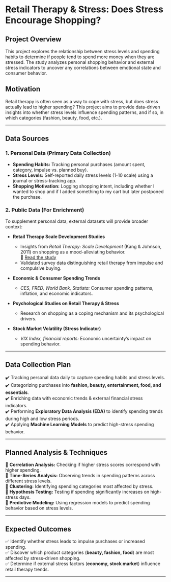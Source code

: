 # Retail Therapy & Stress: Does Stress Encourage Shopping?

## Project Overview
This project explores the relationship between stress levels and spending habits to determine if people tend to spend more money when they are stressed. The study analyzes personal shopping behavior and external stress indicators to uncover any correlations between emotional state and consumer behavior.

## Motivation
Retail therapy is often seen as a way to cope with stress, but does stress actually lead to higher spending? This project aims to provide data-driven insights into whether stress levels influence spending patterns, and if so, in which categories (fashion, beauty, food, etc.).

---

## Data Sources

### 1. Personal Data (Primary Data Collection)
- **Spending Habits:** Tracking personal purchases (amount spent, category, impulse vs. planned buy).
- **Stress Levels:** Self-reported daily stress levels (1-10 scale) using a journal or stress-tracking app.
- **Shopping Motivation:** Logging shopping intent, including whether I wanted to shop and if I added something to my cart but later postponed the purchase.

### 2. Public Data (For Enrichment)
To supplement personal data, external datasets will provide broader context:

- **Retail Therapy Scale Development Studies**
  - Insights from *Retail Therapy: Scale Development* (Kang & Johnson, 2011) on shopping as a mood-alleviating behavior.  
    📄 [Read the study](https://www.researchgate.net/publication/254085102_Retail_Therapy_Scale_Development)
  - Validated survey data distinguishing retail therapy from impulse and compulsive buying.

- **Economic & Consumer Spending Trends**
  - *CES, FRED, World Bank, Statista:* Consumer spending patterns, inflation, and economic indicators.

- **Psychological Studies on Retail Therapy & Stress**
  - Research on shopping as a coping mechanism and its psychological drivers.

- **Stock Market Volatility (Stress Indicator)**
  - *VIX Index, financial reports:* Economic uncertainty’s impact on spending behavior.

---

## Data Collection Plan
✔️ Tracking personal data daily to capture spending habits and stress levels.  
✔️ Categorizing purchases into **fashion, beauty, entertainment, food, and essentials**.  
✔️ Enriching data with economic trends & external financial stress indicators.  
✔️ Performing **Exploratory Data Analysis (EDA)** to identify spending trends during high and low stress periods.  
✔️ Applying **Machine Learning Models** to predict high-stress spending behavior.  

---

## Planned Analysis & Techniques
🔹 **Correlation Analysis:** Checking if higher stress scores correspond with higher spending.  
🔹 **Time-Series Analysis:** Observing trends in spending patterns across different stress levels.  
🔹 **Clustering:** Identifying spending categories most affected by stress.  
🔹 **Hypothesis Testing:** Testing if spending significantly increases on high-stress days.  
🔹 **Predictive Modeling:** Using regression models to predict spending behavior based on stress levels.  

---

## Expected Outcomes
✅ Identify whether stress leads to impulse purchases or increased spending.  
✅ Discover which product categories (**beauty, fashion, food**) are most affected by stress-driven shopping.  
✅ Determine if external stress factors (**economy, stock market**) influence retail therapy trends.  

---


